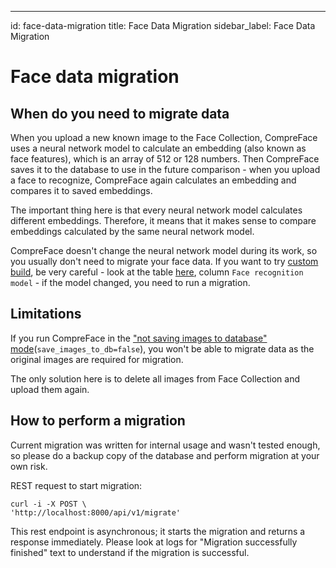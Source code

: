 ---
id: face-data-migration
title: Face Data Migration
sidebar_label: Face Data Migration

# Face data migration

## When do you need to migrate data

When you upload a new known image to the Face Collection, CompreFace
uses a neural network model to calculate an embedding (also known as
face features), which is an array of 512 or 128 numbers. Then CompreFace
saves it to the database to use in the future comparison - when you
upload a face to recognize, CompreFace again calculates an embedding and
compares it to saved embeddings.

The important thing here is that every neural network model calculates
different embeddings. Therefore, it means that it makes sense to compare
embeddings calculated by the same neural network model.

CompreFace doesn't change the neural network model during its work, so
you usually don't need to migrate your face data. If you want to try
[custom build](Custom-builds.md), be very careful - look at the table
[here](../custom-builds/README.md), column `Face recognition model` - if
the model changed, you need to run a migration.

## Limitations

If you run CompreFace in the ["not saving images to database"
mode](Configuration.md)(`save_images_to_db=false`), you won't be
able to migrate data as the original images are required for migration.

The only solution here is to delete all images from Face Collection and
upload them again.

## How to perform a migration

Current migration was written for internal usage and wasn't tested
enough, so please do a backup copy of the database and perform migration
at your own risk.

REST request to start migration:

    curl -i -X POST \
    'http://localhost:8000/api/v1/migrate'

This rest endpoint is asynchronous; it starts the migration and returns
a response immediately. Please look at logs for "Migration successfully
finished" text to understand if the migration is successful.
